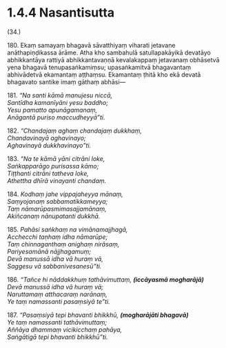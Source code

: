 

# 1.4.4 Nasantisutta




(34.)

180\. Ekaṃ samayaṃ bhagavā sāvatthiyaṃ viharati jetavane anāthapiṇḍikassa ārāme. Atha kho sambahulā satullapakāyikā devatāyo abhikkantāya rattiyā abhikkantavaṇṇā kevalakappaṃ jetavanaṃ obhāsetvā yena bhagavā tenupasaṅkamiṃsu; upasaṅkamitvā bhagavantaṃ abhivādetvā ekamantaṃ aṭṭhaṃsu. Ekamantaṃ ṭhitā kho ekā devatā bhagavato santike imaṃ gāthaṃ abhāsi—

181\. _“Na santi kāmā manujesu niccā,_  
_Santīdha kamanīyāni yesu baddho;_  
_Yesu pamatto apunāgamanaṃ,_  
_Anāgantā puriso maccudheyyā”ti._  


182\. _“Chandajaṃ aghaṃ chandajaṃ dukkhaṃ,_  
_Chandavinayā aghavinayo;_  
_Aghavinayā dukkhavinayo”ti._  


183\. _“Na te kāmā yāni citrāni loke,_  
_Saṅkapparāgo purisassa kāmo;_  
_Tiṭṭhanti citrāni tatheva loke,_  
_Athettha dhīrā vinayanti chandaṃ._  


184\. _Kodhaṃ jahe vippajaheyya mānaṃ,_  
_Saṃyojanaṃ sabbamatikkameyya;_  
_Taṃ nāmarūpasmimasajjamānaṃ,_  
_Akiñcanaṃ nānupatanti dukkhā._  


185\. _Pahāsi saṅkhaṃ na vimānamajjhagā,_  
_Acchecchi taṇhaṃ idha nāmarūpe;_  
_Taṃ chinnaganthaṃ anighaṃ nirāsaṃ,_  
_Pariyesamānā nājjhagamuṃ;_  
_Devā manussā idha vā huraṃ vā,_  
_Saggesu vā sabbanivesanesū”ti._  


186\. _“Tañce hi nāddakkhuṃ tathāvimuttaṃ, __(iccāyasmā mogharājā)___  
_Devā manussā idha vā huraṃ vā;_  
_Naruttamaṃ atthacaraṃ narānaṃ,_  
_Ye taṃ namassanti pasaṃsiyā te”ti._  


187\. _“Pasaṃsiyā tepi bhavanti bhikkhū, __(mogharājāti bhagavā)___  
_Ye taṃ namassanti tathāvimuttaṃ;_  
_Aññāya dhammaṃ vicikicchaṃ pahāya,_  
_Saṅgātigā tepi bhavanti bhikkhū”ti._  




